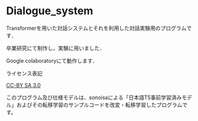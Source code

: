 # Dialogue_system
Transformerを用いた対話システムとそれを利用した対話実験用のプログラムです．

卒業研究にて制作し，実験に用いました．

Google colaboratoryにて動作します．

ライセンス表記

[CC-BY SA 3.0](https://creativecommons.org/licenses/by-sa/3.0/deed.ja)

このプログラム及び仕様モデルは、sonoisaによる「日本語T5事前学習済みモデル」およびその転移学習のサンプルコードを改変・転移学習したプログラムです。
